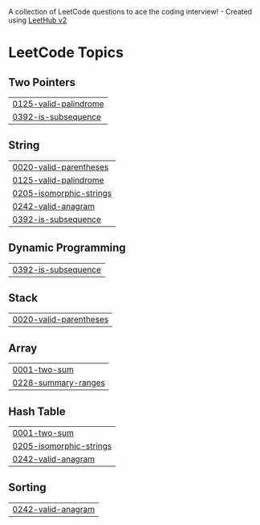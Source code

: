 A collection of LeetCode questions to ace the coding interview! - Created using [LeetHub v2](https://github.com/arunbhardwaj/LeetHub-2.0)
<!---LeetCode Topics Start-->
# LeetCode Topics
## Two Pointers
|  |
| ------- |
| [0125-valid-palindrome](https://github.com/DAVIDts11/LeetCode/tree/master/0125-valid-palindrome) |
| [0392-is-subsequence](https://github.com/DAVIDts11/LeetCode/tree/master/0392-is-subsequence) |
## String
|  |
| ------- |
| [0020-valid-parentheses](https://github.com/DAVIDts11/LeetCode/tree/master/0020-valid-parentheses) |
| [0125-valid-palindrome](https://github.com/DAVIDts11/LeetCode/tree/master/0125-valid-palindrome) |
| [0205-isomorphic-strings](https://github.com/DAVIDts11/LeetCode/tree/master/0205-isomorphic-strings) |
| [0242-valid-anagram](https://github.com/DAVIDts11/LeetCode/tree/master/0242-valid-anagram) |
| [0392-is-subsequence](https://github.com/DAVIDts11/LeetCode/tree/master/0392-is-subsequence) |
## Dynamic Programming
|  |
| ------- |
| [0392-is-subsequence](https://github.com/DAVIDts11/LeetCode/tree/master/0392-is-subsequence) |
## Stack
|  |
| ------- |
| [0020-valid-parentheses](https://github.com/DAVIDts11/LeetCode/tree/master/0020-valid-parentheses) |
## Array
|  |
| ------- |
| [0001-two-sum](https://github.com/DAVIDts11/LeetCode/tree/master/0001-two-sum) |
| [0228-summary-ranges](https://github.com/DAVIDts11/LeetCode/tree/master/0228-summary-ranges) |
## Hash Table
|  |
| ------- |
| [0001-two-sum](https://github.com/DAVIDts11/LeetCode/tree/master/0001-two-sum) |
| [0205-isomorphic-strings](https://github.com/DAVIDts11/LeetCode/tree/master/0205-isomorphic-strings) |
| [0242-valid-anagram](https://github.com/DAVIDts11/LeetCode/tree/master/0242-valid-anagram) |
## Sorting
|  |
| ------- |
| [0242-valid-anagram](https://github.com/DAVIDts11/LeetCode/tree/master/0242-valid-anagram) |
<!---LeetCode Topics End-->